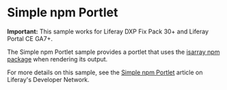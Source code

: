 # Simple npm Portlet

**Important:** This sample works for Liferay DXP Fix Pack 30+ and Liferay Portal
CE GA7+.

The Simple npm Portlet sample provides a portlet that uses the
[isarray npm package](https://www.npmjs.com/package/isarray) when rendering its
output.

For more details on this sample, see the
[Simple npm Portlet](https://dev.liferay.com/develop/reference/-/knowledge_base/7-0/simple-npm-portlet)
article on Liferay's Developer Network.
